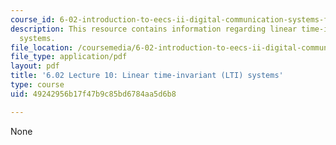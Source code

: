 ```yaml
---
course_id: 6-02-introduction-to-eecs-ii-digital-communication-systems-fall-2012
description: This resource contains information regarding linear time-invariant (LTI)
  systems.
file_location: /coursemedia/6-02-introduction-to-eecs-ii-digital-communication-systems-fall-2012/49242956b17f47b9c85bd6784aa5d6b8_MIT6_02F12_lec10.pdf
file_type: application/pdf
layout: pdf
title: '6.02 Lecture 10: Linear time-invariant (LTI) systems'
type: course
uid: 49242956b17f47b9c85bd6784aa5d6b8

---
```

None